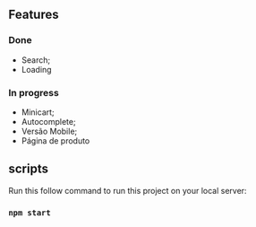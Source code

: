 ## Features
### Done
- Search;
- Loading

### In progress
- Minicart;
- Autocomplete;
- Versão Mobile;
- Página de produto

## scripts

Run this follow command to run this project on your local server:

### `npm start`

